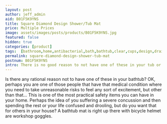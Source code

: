 ```yaml
---
layout: post
author: jeff_admin
aid: B01F5K9YNS
title: Square Diamond Design Shower/Tub Mat
price: Multiple Prices
image: assets/images/posts/products/B01F5K9YNS.jpg
featured: false
hidden: true
categories: [product]
tags:  [bathroom,home,antibacterial,bath,bathtub,clear,cups,design,drain,environment,gorilla,grip,holes,house,latex,machine,mats,original,patented,shower,size,square,suction,vicinity,washable]
permalink: square-diamond-design-shower-tub-mat
postnum: B01F5K9YNS
intro: There is no good reason to not have one of these in your tub or shower.
---
```

Is there any rational reason not to have one of these in your bathtub?  OK, perhaps you are one of those people that have that medical condition where you need to take unreasonable risks to feel any sort of excitement, but other than that... This is one of the most practical safety items you can have in your home.  Perhaps the idea of you suffering a severe concussion and then spending the rest or your life confused and drooling, but do you want that for others in your house? A bathtub mat is right up there with bicycle helmet are workshop goggles.
